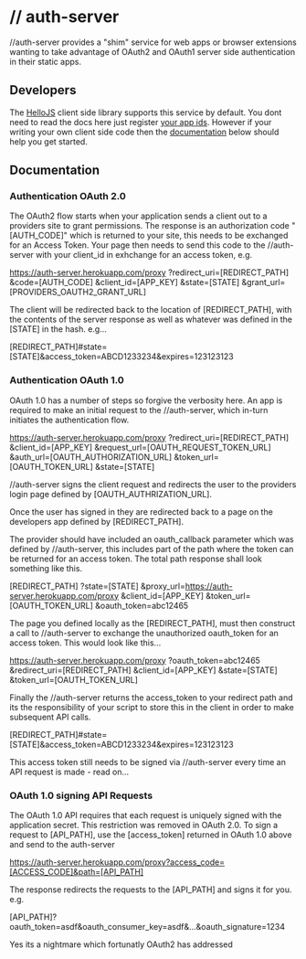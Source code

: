 # // auth-server

//auth-server provides a "shim" service for web apps or browser extensions wanting to take advantage of OAuth2 and OAuth1 server side authentication in their static apps.


## Developers

The [HelloJS](http://adodson.com/hello.js) client side library supports this service by default. You dont need to read the docs here just register [your app ids](https://auth-server.herokuapp.com/#my-apps).
However if your writing your own client side code then the [documentation](#documentation) below should help you get started.




## Documentation

### Authentication OAuth 2.0

The OAuth2 flow starts when your application sends a client out to a providers site to grant permissions. The response is an authorization code "[AUTH_CODE]" which is returned to your site, this needs to be exchanged for an Access Token. Your page then needs to send this code to the //auth-server with your client_id in exhchange for an access token, e.g.


https://auth-server.herokuapp.com/proxy
?redirect_uri=[REDIRECT_PATH]
&code=[AUTH_CODE]
&client_id=[APP_KEY]
&state=[STATE]
&grant_url=[PROVIDERS_OAUTH2_GRANT_URL]


The client will be redirected back to the location of [REDIRECT_PATH], with the contents of the server response as well as whatever was defined in the [STATE] in the hash. e.g...


[REDIRECT_PATH]#state=[STATE]&access_token=ABCD1233234&expires=123123123



### Authentication OAuth 1.0

OAuth 1.0 has a number of steps so forgive the verbosity here. An app is required to make an initial request to the //auth-server, which in-turn initiates the authentication flow.


https://auth-server.herokuapp.com/proxy
?redirect_uri=[REDIRECT_PATH]
&client_id=[APP_KEY]
&request_url=[OAUTH_REQUEST_TOKEN_URL]
&auth_url=[OAUTH_AUTHORIZATION_URL]
&token_url=[OAUTH_TOKEN_URL]
&state=[STATE]


//auth-server signs the client request and redirects the user to the providers login page defined by [OAUTH_AUTHRIZATION_URL].

Once the user has signed in they are redirected back to a page on the developers app defined by [REDIRECT_PATH]. 

The provider should have included an oauth_callback parameter which was defined by //auth-server, this includes part of the path where the token can be returned for an access token. The total path response shall look something like this.


[REDIRECT_PATH]
?state=[STATE]
&proxy_url=https://auth-server.herokuapp.com/proxy
&client_id=[APP_KEY]
&token_url=[OAUTH_TOKEN_URL]
&oauth_token=abc12465


The page you defined locally as the [REDIRECT_PATH], must then construct a call to //auth-server to exchange the unauthorized oauth_token for an access token. This would look like this...


https://auth-server.herokuapp.com/proxy
?oauth_token=abc12465
&redirect_uri=[REDIRECT_PATH]
&client_id=[APP_KEY]
&state=[STATE]
&token_url=[OAUTH_TOKEN_URL]


Finally the //auth-server returns the access_token to your redirect path and its the responsibility of your script to store this in the client in order to make subsequent API calls.

[REDIRECT_PATH]#state=[STATE]&access_token=ABCD1233234&expires=123123123


This access token still needs to be signed via //auth-server every time an API request is made - read on...


### OAuth 1.0 signing API Requests

The OAuth 1.0 API requires that each request is uniquely signed with the application secret. This restriction was removed in OAuth 2.0.
To sign a request to [API_PATH], use the [access_token] returned in OAuth 1.0 above and send to the auth-server 


https://auth-server.herokuapp.com/proxy?access_code=[ACCESS_CODE]&path=[API_PATH]

The response redirects the requests to the [API_PATH] and signs it for you. e.g.

[API_PATH]?oauth_token=asdf&oauth_consumer_key=asdf&...&oauth_signature=1234


Yes its a nightmare which fortunatly OAuth2 has addressed


